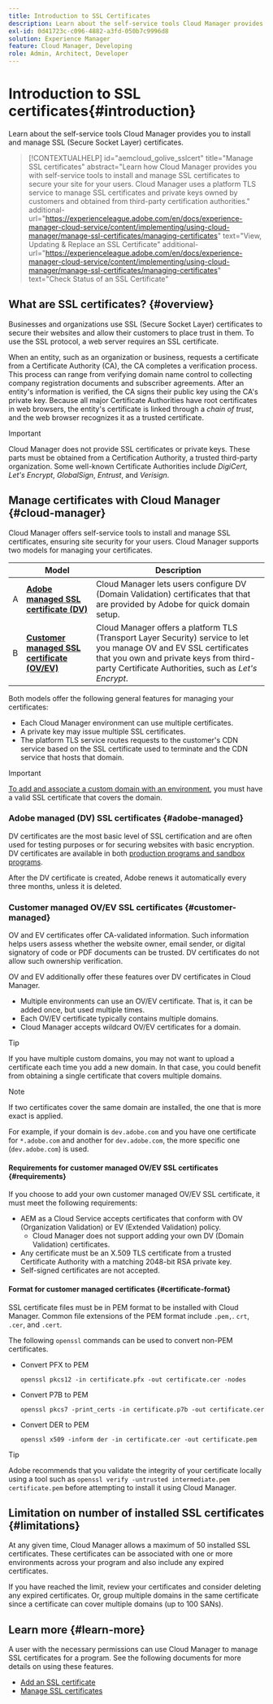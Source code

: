 ```yaml
---
title: Introduction to SSL Certificates
description: Learn about the self-service tools Cloud Manager provides you to install and manage SSL certificates.
exl-id: 0d41723c-c096-4882-a3fd-050b7c9996d8
solution: Experience Manager
feature: Cloud Manager, Developing
role: Admin, Architect, Developer
---
```


# Introduction to SSL certificates{#introduction}

Learn about the self-service tools Cloud Manager provides you to install and manage SSL (Secure Socket Layer) certificates.

>[!CONTEXTUALHELP]
>id="aemcloud_golive_sslcert"
>title="Manage SSL certificates"
>abstract="Learn how Cloud Manager provides you with self-service tools to install and manage SSL certificates to secure your site for your users. Cloud Manager uses a platform TLS service to manage SSL certificates and private keys owned by customers and obtained from third-party certification authorities."
>additional-url="https://experienceleague.adobe.com/en/docs/experience-manager-cloud-service/content/implementing/using-cloud-manager/manage-ssl-certificates/managing-certificates" text="View, Updating & Replace an SSL Certificate"
>additional-url="https://experienceleague.adobe.com/en/docs/experience-manager-cloud-service/content/implementing/using-cloud-manager/manage-ssl-certificates/managing-certificates" text="Check Status of an SSL Certificate"

## What are SSL certificates? {#overview}

Businesses and organizations use SSL (Secure Socket Layer) certificates to secure their websites and allow their customers to place trust in them. To use the SSL protocol, a web server requires an SSL certificate. 

When an entity, such as an organization or business, requests a certificate from a Certificate Authority (CA), the CA completes a verification process. This process can range from verifying domain name control to collecting company registration documents and subscriber agreements. After an entity's information is verified, the CA signs their public key using the CA's private key. Because all major Certificate Authorities have root certificates in web browsers, the entity's certificate is linked through a *chain of trust*, and the web browser recognizes it as a trusted certificate.

>[!IMPORTANT]
>
>Cloud Manager does not provide SSL certificates or private keys. These parts must be obtained from a Certification Authority, a trusted third-party organization. Some well-known Certificate Authorities include *DigiCert*, *Let's Encrypt*, *GlobalSign*, *Entrust*, and *Verisign*.

## Manage certificates with Cloud Manager {#cloud-manager}

Cloud Manager offers self-service tools to install and manage SSL certificates, ensuring site security for your users. Cloud Manager supports two models for managing your certificates.

| | Model | Description |
| --- | --- | --- |
| A | **[Adobe managed SSL certificate (DV)](#adobe-managed)** | Cloud Manager lets users configure DV (Domain Validation) certificates that that are provided by Adobe for quick domain setup.|
| B | **[Customer managed SSL certificate (OV/EV)](#customer-managed)** | Cloud Manager offers a platform TLS (Transport Layer Security) service to let you manage OV and EV SSL certificates that you own and private keys from third-party Certificate Authorities, such as *Let's Encrypt*. | 

Both models offer the following general features for managing your certificates:

* Each Cloud Manager environment can use multiple certificates.
* A private key may issue multiple SSL certificates.
* The platform TLS service routes requests to the customer's CDN service based on the SSL certificate used to terminate and the CDN service that hosts that domain.

>[!IMPORTANT]
>
>[To add and associate a custom domain with an environment](/help/implementing/cloud-manager/custom-domain-names/introduction.md), you must have a valid SSL certificate that covers the domain.

### Adobe managed (DV) SSL certificates {#adobe-managed}

DV certificates are the most basic level of SSL certification and are often used for testing purposes or for securing websites with basic encryption. DV certificates are available in both [production programs and sandbox programs](/help/implementing/cloud-manager/getting-access-to-aem-in-cloud/program-types.md).

After the DV certificate is created, Adobe renews it automatically every three months, unless it is deleted. 

### Customer managed OV/EV SSL certificates {#customer-managed}

OV and EV certificates offer CA-validated information. Such information helps users assess whether the website owner, email sender, or digital signatory of code or PDF documents can be trusted. DV certificates do not allow such ownership verification.

OV and EV additionally offer these features over DV certificates in Cloud Manager.

* Multiple environments can use an OV/EV certificate. That is, it can be added once, but used multiple times.
* Each OV/EV certificate typically contains multiple domains.
* Cloud Manager accepts wildcard OV/EV certificates for a domain.

>[!TIP]
>
>If you have multiple custom domains, you may not want to upload a certificate each time you add a new domain. In that case, you could benefit from obtaining a single certificate that covers multiple domains.

>[!NOTE]
>
>If two certificates cover the same domain are installed, the one that is more exact is applied.
>
>For example, if your domain is `dev.adobe.com` and you have one certificate for `*.adobe.com` and another for `dev.adobe.com`, the more specific one (`dev.adobe.com`) is used.

#### Requirements for customer managed OV/EV SSL certificates {#requirements}

If you choose to add your own customer managed OV/EV SSL certificate, it must meet the following requirements:

* AEM as a Cloud Service accepts certificates that conform with OV (Organization Validation) or EV (Extended Validation) policy.
  * Cloud Manager does not support adding your own DV (Domain Validation) certificates.
* Any certificate must be an X.509 TLS certificate from a trusted Certificate Authority with a matching 2048-bit RSA private key.
* Self-signed certificates are not accepted.

#### Format for customer managed certificates {#certificate-format}

SSL certificate files must be in PEM format to be installed with Cloud Manager. Common file extensions of the PEM format include `.pem,`. `crt`, `.cer`, and `.cert`. 

The following `openssl` commands can be used to convert non-PEM certificates.

* Convert PFX to PEM

  ```shell
  openssl pkcs12 -in certificate.pfx -out certificate.cer -nodes
  ```

* Convert P7B to PEM

  ```shell
  openssl pkcs7 -print_certs -in certificate.p7b -out certificate.cer
  ```

* Convert DER to PEM

  ```shell
  openssl x509 -inform der -in certificate.cer -out certificate.pem
  ```

>[!TIP]
>
>Adobe recommends that you validate the integrity of your certificate locally using a tool such as `openssl verify -untrusted intermediate.pem certificate.pem` before attempting to install it using Cloud Manager.

## Limitation on number of installed SSL certificates {#limitations}

At any given time, Cloud Manager allows a maximum of 50 installed SSL certificates. These certificates can be associated with one or more environments across your program and also include any expired certificates.

If you have reached the limit, review your certificates and consider deleting any expired certificates. Or, group multiple domains in the same certificate since a certificate can cover multiple domains (up to 100 SANs).

## Learn more {#learn-more}

A user with the necessary permissions can use Cloud Manager to manage SSL certificates for a program. See the following documents for more details on using these features.

* [Add an SSL certificate](/help/implementing/cloud-manager/managing-ssl-certifications/add-ssl-certificate.md) <!--CQDOC-21758, #4 -->
* [Manage SSL certificates](/help/implementing/cloud-manager/managing-ssl-certifications/managing-certificates.md) <!--CQDOC-21758, #4 -->

